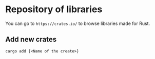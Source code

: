 # Repository of libraries

You can go to `https://crates.io/` to browse libraries made for Rust.

## Add new crates

`cargo add {<Name of the create>}`
